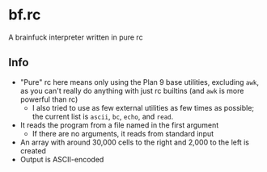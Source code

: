 # bf.rc

A brainfuck interpreter written in pure rc

## Info

- "Pure" rc here means only using the Plan 9 base utilities, excluding `awk`, as you can't really do anything with just rc builtins (and `awk` is more powerful than rc)
	- I also tried to use as few external utilities as few times as possible; the current list is `ascii`, `bc`, `echo`, and `read`.
- It reads the program from a file named in the first argument
	- If there are no arguments, it reads from standard input
- An array with around 30,000 cells to the right and 2,000 to the left is created
- Output is ASCII-encoded
